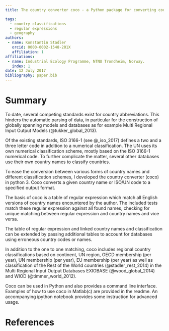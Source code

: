 ```yaml
---
title: The country converter coco - a Python package for converting country names between different classification schemes. 

tags:
  - country classifications
  - regular expressions
  - geography
authors:
 - name: Konstantin Stadler
   orcid: 0000-0002-1548-201X
   affiliation: 1
affiliations:
 - name: Industrial Ecology Programme, NTNU Trondheim, Norway. 
   index: 1
date: 12 July 2017
bibliography: paper.bib
---
```


# Summary


To date, several competing standards exist for country abbreviations. This
hinders the automatic parsing of data, in particular for the construction of globally
spanning models and databases as for example Multi Regional Input Output Models
(@tukker_global_2013). 

Of the existing standards, ISO 3166-1 (see @_iso_2017) defines a two and a
three letter code in addition to a numerical classification. The UN uses its
own numerical classification scheme, mostly based on the ISO 3166-1 numerical
code. To further complicate the matter, several other databases use their own country
names to classify countries.

To ease the conversion between various forms of country names and different
classification schemes, I developed the country converter (coco) in python 3.
Coco converts a given country name or ISO/UN code to a specified output format.

The basis of coco is a table of regular expression which match all English
versions of country names encountered by the author. The included tests match
these regular expression against all found names, checking for unique matching
between regular expression and country names and vice versa.

The table of regular expression and linked country names and classification can
be extended by passing additional tables to account for databases using
erroneous country codes or names.

In addition to the one to one matching, coco includes regional country
classifications based on continent, UN region, OECD membership (per year), UN
membership (per year), EU membership (per year) as well as classification of
the Rest of the World countries (@stadler_rest_2014) in the Multi Regional
Input Output Databases EXIOBASE (@wood_global_2014) and WIOD
(@timmer_world_2012).

Coco can be used in Python and also provides a command line interface. Examples
of how to use coco in Matlab(c) are provided in the readme. An accompanying
ipython notebook provides some instruction for advanced usage. 


# References
